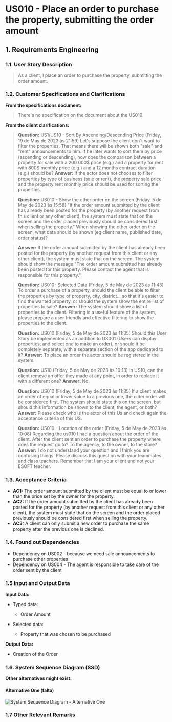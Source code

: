 # US010 - Place an order to purchase the property, submitting the order amount


## 1. Requirements Engineering


### 1.1. User Story Description

> As a client, I place an order to purchase the property, submitting the order amount.

### 1.2. Customer Specifications and Clarifications 


**From the specifications document:**

> There's no specification on the document about the US010.



**From the client clarifications:**

> **Question:** US1/US10 - Sort By Ascending/Descending Price (Friday, 19 de May de 2023 às 21:59)
>  Let's suppose the client don´t want to filter the properties. That means there will be shown both "sale" and "rent"
announcements to him. If he later wants to sort them by price (ascending or descending), how does the comparison between
a property for sale with a 200 000$ price (e.g.) and a property for rent with 800$ monthly price (e.g.) and a 12 months
contract duration (e.g.) should be?
> **Answer:** If the actor does not chooses to filter properties by type of business (sale or rent), the property sale 
price and the property rent monthly price should be used for sorting the properties.


> **Question:** US010 - Show the other order on the screen (Friday, 5 de May de 2023 às 15:58)
> "If the order amount submitted by the client has already been posted for the property (by another request from this
client or any other client), the system must state that on the screen and the order placed previously should be 
considered first when selling the property." When showing the other order on the screen, what data should be shown 
(eg client name, published date, order status)?


> **Answer:** If the order amount submitted by the client has already been posted for the property 
(by another request from this client or any other client), the system must state that on the screen. 
The system should show the message "The order amount submitted has already been posted for this property. 
Please contact the agent that is responsible for this property.".


> **Question:** US010- Selected Data (Friday, 5 de May de 2023 às 11:43)
>To order a purchase of a property, should the client be able to filter the properties by type of property, city, district...
so that it's easier to find the wanted property, or should the system show the entire list of properties to sale?
> **Answer:** The system should show a list of properties to the client. Filtering is a useful feature of the system,
please prepare a user friendly and effective filtering to show the properties to the client.


> **Question:** US010 (Friday, 5 de May de 2023 às 11:35)
>Should this User Story be implemented as an addition to US001 (Users can display properties, and select one to make an order),
or should it be completely separate, with a separate section of the app dedicated to it?
> **Answer:** To place an order the actor should be registered in the system.


> **Question:** US10 (Friday, 5 de May de 2023 às 10:13)
>  In US10, can the client remove an offer they made at any point, in order to replace it with a different one?
> **Answer:** No.


> **Question:** US010 (Friday, 5 de May de 2023 às 11:35)
> If a client makes an order of equal or lower value to a previous one, the older order will be considered first.
The system should state this on the screen, but should this information be shown to the client, the agent, or both?
> **Answer:** Please check who is the actor of this Us and check again the acceptance criteria of this US.


> **Question:** US010 - Location of the order (Friday, 5 de May de 2023 às 10:08)
>Regarding the us010 I had a question about the order of the client. After the client sent an order to purchase the 
property where does the request go to? To the agency, to the owner, to the store?
> **Answer:** I do not understand your question and I think you are confusing things. Please discuss this question with 
your teammates and class teachers. Remember that I am your client and not your ESOFT teacher.



### 1.3. Acceptance Criteria

* **AC1:** The order amount submitted by the client must be equal to or lower than the price set by the owner for the property.
* **AC2:** If the order amount submitted by the client has already been posted for the property (by another request from
this client or any other client), the system must state that on the screen and the order placed previously should be 
considered first when selling the property.
* **AC3:** A client can only submit a new order to purchase the same property after the previous one is declined.



### 1.4. Found out Dependencies

* Dependency on US002 - because we need sale announcements to purchase other properties
* Dependency on US004 - The agent is responsible to take care of the order sent by the client



### 1.5 Input and Output Data

**Input Data:**

* Typed data:
	* Order Amount
	
* Selected data:
	* Property that was chosen to be purchased

**Output Data:**
* Creation of the Order



### 1.6. System Sequence Diagram (SSD)

**Other alternatives might exist.**

#### Alternative One  (falta)

![System Sequence Diagram - Alternative One](svg/us010-system-sequence-diagram-alternative-one-US010___Placing_an_order_to_purchase_a_property.svg)

### 1.7 Other Relevant Remarks
